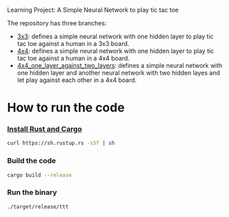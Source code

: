 Learning Project: A Simple Neural Network to play tic tac toe

The repository has three branches:
- [3x3](https://github.com/andreaangiolillo/ttt-rl-r/edit/3x3): defines a simple neural network with one hidden layer to play tic tac toe against a human in a 3x3 board.
- [4x4](https://github.com/andreaangiolillo/ttt-rl-r/edit/4x4): defines a simple neural network with one hidden layer to play tic tac toe against a human in a 4x4 board.
- [4x4_one_layer_against_two_layers](https://github.com/andreaangiolillo/ttt-rl-r/edit/4x4_one_layer_against_two_layers): defines a simple neural network with one hidden layer and another neural network with two hidden layes and let play against each other in a 4x4 board.

# How to run the code

### [Install Rust and Cargo](https://doc.rust-lang.org/cargo/getting-started/installation.html)
```bash
curl https://sh.rustup.rs -sSf | sh
```
### Build the code
```bash
cargo build --release
```
### Run the binary
```bash
./target/release/ttt
```
